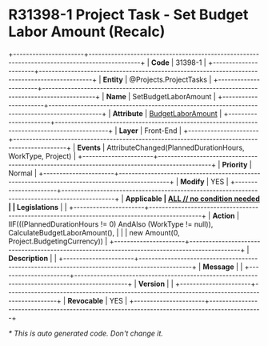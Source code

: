 ﻿---
erp.type: front-end-business-rule
erp.entity: Projects.ProjectTasks
---

# R31398-1 Project Task - Set Budget Labor Amount (Recalc)
+----------------------+----------------------------------------------------------------------------------------------+
| **Code**             | 31398-1                                                                                      |
+----------------------+----------------------------------------------------------------------------------------------+
| **Entity**           | @Projects.ProjectTasks                                                                       |
+----------------------+----------------------------------------------------------------------------------------------+
| **Name**             | SetBudgetLaborAmount                                                                         |
+----------------------+----------------------------------------------------------------------------------------------+
| **Attribute**        | [BudgetLaborAmount](../entities/Projects.ProjectTasks.md#budgetlaboramount)                  |
+----------------------+----------------------------------------------------------------------------------------------+
| **Layer**            | Front-End                                                                                    |
+----------------------+----------------------------------------------------------------------------------------------+
| **Events**           | AttributeChanged(PlannedDurationHours, WorkType, Project)                                    |
+----------------------+----------------------------------------------------------------------------------------------+
| **Priority**         | Normal                                                                                       |
+----------------------+----------------------------------------------------------------------------------------------+
| **Modify**           | YES                                                                                          |
+----------------------+----------------------------------------------------------------------------------------------+
| **Applicable         | [ALL // no condition needed](xref:applicable-legislations)                                   |
| Legislations**       |                                                                                              |
+----------------------+----------------------------------------------------------------------------------------------+
| **Action**           | IIF(((PlannedDurationHours != 0) AndAlso (WorkType != null)), CalculateBudgetLaborAmount(),  |
|                      | new Amount(0, Project.BudgetingCurrency))                                                    |
+----------------------+----------------------------------------------------------------------------------------------+
| **Description**      |                                                                                              |
+----------------------+----------------------------------------------------------------------------------------------+
| **Message**          |                                                                                              |
+----------------------+----------------------------------------------------------------------------------------------+
| **Version**          |                                                                                              |
+----------------------+----------------------------------------------------------------------------------------------+
| **Revocable**        | YES                                                                                          |
+----------------------+----------------------------------------------------------------------------------------------+

*\* This is auto generated code. Don't change it.*
